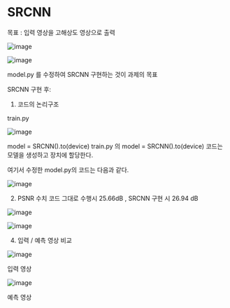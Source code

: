 # SRCNN

목표 : 입력 영상을 고해상도 영상으로 출력




![image](https://github.com/Suzi2n/SRCNN/assets/102611647/f7c93593-0ad4-4f2f-a74d-a07a4c5a9d6c)



![image](https://github.com/Suzi2n/SRCNN/assets/102611647/6bc10a01-4ce1-470a-b0f7-bea7b6626148)




model.py 를 수정하여 SRCNN 구현하는 것이 과제의 목표




SRCNN 구현 후:


1. 코드의 논리구조


train.py

![image](https://github.com/Suzi2n/SRCNN/assets/102611647/f9cba074-2fcb-4fd5-8aaa-7ee3f55cecff)


model = SRCNN().to(device)
train.py 의 model = SRCNN().to(device) 코드는 모델을 생성하고 장치에 할당한다.



여기서 수정한 model.py의 코드는 다음과 같다.



![image](https://github.com/Suzi2n/SRCNN/assets/102611647/529aad9b-2d73-4271-a5ec-99cf1c668b42)






2. PSNR 수치
코드 그대로 수행시 25.66dB , SRCNN 구현 시 26.94 dB



![image](https://github.com/Suzi2n/SRCNN/assets/102611647/5466404c-067b-4acb-b25b-635065614176)


![image](https://github.com/Suzi2n/SRCNN/assets/102611647/24e1d4a0-738f-4698-a537-e254fcf3de99)



4. 입력 / 예측 영상 비교

![image](https://github.com/Suzi2n/SRCNN/assets/102611647/10ba84c2-5a2f-41f4-aa45-539da0289cd4)


입력 영상

![image](https://github.com/Suzi2n/SRCNN/assets/102611647/3bc42525-157d-46b4-8ec3-6a8234bb157a)


예측 영상
